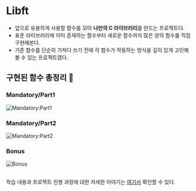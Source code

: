 # Libft
- 앞으로 유용하게 사용할 함수를 모아 **나만의 C 라이브러리**를 만드는 프로젝트다.
- 표준 라이브러리에 이미 존재하는 함수부터 새로운 함수까지 많은 양의 함수를 직접 구현해본다.     
- 기존 함수를 단순히 가져다 쓰기 전에 각 함수가 작동하는 방식을 깊이 있게 고민해 볼 수 있는 프로젝트였다.

구현된 함수 총정리 🌟
-------------
### Mandatory/Part1
![Mandatory:Part1](https://github.com/lru0409/Libft/assets/74223246/e3d51c10-f2c4-4436-906f-bedcd1f709c4)

### Mandatory/Part2
![Mandatory:Part2](https://github.com/lru0409/Libft/assets/74223246/5ebfab2a-fb4e-4694-b360-7a1e72329782)

### Bonus
![Bonus](https://github.com/lru0409/Libft/assets/74223246/5ae3f90e-64d8-4adc-8c7c-a333f9878aa8)

##
학습 내용과 프로젝트 진행 과정에 대한 자세한 이야기는 [여기서](https://velog.io/@ronn/Libft-%EB%82%98%EB%A7%8C%EC%9D%98-C-%EB%9D%BC%EC%9D%B4%EB%B8%8C%EB%9F%AC%EB%A6%AC%EB%A5%BC-%EB%A7%8C%EB%93%A4%EC%9E%90) 확인할 수 있다.
